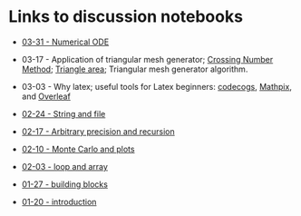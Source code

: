 # Links to discussion notebooks

- [03-31 -  Numerical ODE](https://julia.datahub.berkeley.edu/hub/user-redirect/git-pull?repo=https://github.com/yixiangLuo/math124&branch=main&subPath=7_Numerical_ODE.ipynb&app=notebook)

- 03-17 - Application of triangular mesh generator; [Crossing Number Method](http://geomalgorithms.com/a03-_inclusion.html); [Triangle area](https://en.wikipedia.org/wiki/Triangle#Using_vectors); Triangular mesh generator algorithm.

- 03-03 - Why latex; useful tools for Latex beginners: [codecogs](https://www.codecogs.com/latex/eqneditor.php?lang=en-us), [Mathpix](https://mathpix.com/), and [Overleaf](https://www.overleaf.com)

- [02-24 - String and file](https://julia.datahub.berkeley.edu/hub/user-redirect/git-pull?repo=https://github.com/yixiangLuo/math124&branch=main&subPath=6_String_and_file.ipynb&app=notebook)

- [02-17 - Arbitrary precision and recursion](https://julia.datahub.berkeley.edu/hub/user-redirect/git-pull?repo=https://github.com/yixiangLuo/math124&branch=main&subPath=5_Arbitrary_precision_and_recursion.ipynb&app=notebook)

- [02-10 - Monte Carlo and plots](https://julia.datahub.berkeley.edu/hub/user-redirect/git-pull?repo=https://github.com/yixiangLuo/math124&branch=main&subPath=4_MonteCarlo_and_plots.ipynb&app=notebook)

- [02-03 - loop and array](https://julia.datahub.berkeley.edu/hub/user-redirect/git-pull?repo=https://github.com/yixiangLuo/math124&branch=main&subPath=3_Loop_and_array.ipynb&app=notebook)

- [01-27 - building blocks](https://julia.datahub.berkeley.edu/hub/user-redirect/git-pull?repo=https://github.com/yixiangLuo/math124&branch=main&subPath=2_Building_blocks.ipynb&app=notebook)

- [01-20 - introduction](https://julia.datahub.berkeley.edu/hub/user-redirect/git-pull?repo=https://github.com/yixiangLuo/math124&branch=main&subPath=1_introduction.ipynb&app=notebook)
